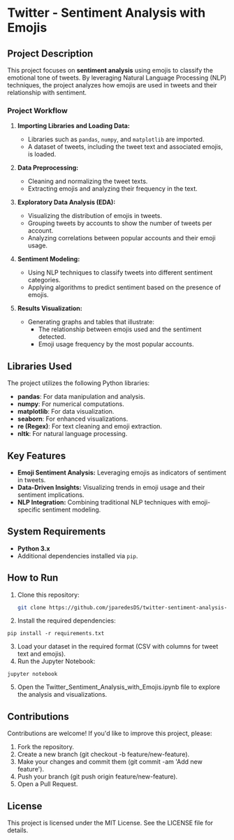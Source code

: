 # Twitter - Sentiment Analysis with Emojis

## Project Description
This project focuses on **sentiment analysis** using emojis to classify the emotional tone of tweets. By leveraging Natural Language Processing (NLP) techniques, the project analyzes how emojis are used in tweets and their relationship with sentiment.

### Project Workflow
1. **Importing Libraries and Loading Data:**
   - Libraries such as `pandas`, `numpy`, and `matplotlib` are imported.
   - A dataset of tweets, including the tweet text and associated emojis, is loaded.

2. **Data Preprocessing:**
   - Cleaning and normalizing the tweet texts.
   - Extracting emojis and analyzing their frequency in the text.

3. **Exploratory Data Analysis (EDA):**
   - Visualizing the distribution of emojis in tweets.
   - Grouping tweets by accounts to show the number of tweets per account.
   - Analyzing correlations between popular accounts and their emoji usage.

4. **Sentiment Modeling:**
   - Using NLP techniques to classify tweets into different sentiment categories.
   - Applying algorithms to predict sentiment based on the presence of emojis.

5. **Results Visualization:**
   - Generating graphs and tables that illustrate:
     - The relationship between emojis used and the sentiment detected.
     - Emoji usage frequency by the most popular accounts.

## Libraries Used
The project utilizes the following Python libraries:
- **pandas**: For data manipulation and analysis.
- **numpy**: For numerical computations.
- **matplotlib**: For data visualization.
- **seaborn**: For enhanced visualizations.
- **re (Regex)**: For text cleaning and emoji extraction.
- **nltk**: For natural language processing.

## Key Features
- **Emoji Sentiment Analysis:** Leveraging emojis as indicators of sentiment in tweets.
- **Data-Driven Insights:** Visualizing trends in emoji usage and their sentiment implications.
- **NLP Integration:** Combining traditional NLP techniques with emoji-specific sentiment modeling.

## System Requirements
- **Python 3.x**
- Additional dependencies installed via `pip`.

## How to Run
1. Clone this repository:
   ```bash
   git clone https://github.com/jparedesDS/twitter-sentiment-analysis-emojis.git
2. Install the required dependencies:
```
pip install -r requirements.txt
```
3. Load your dataset in the required format (CSV with columns for tweet text and emojis).
4. Run the Jupyter Notebook:
```
jupyter notebook
```
5. Open the Twitter_Sentiment_Analysis_with_Emojis.ipynb file to explore the analysis and visualizations.
## Contributions
Contributions are welcome! If you'd like to improve this project, please:

1. Fork the repository.
2. Create a new branch (git checkout -b feature/new-feature).
3. Make your changes and commit them (git commit -am 'Add new feature').
4. Push your branch (git push origin feature/new-feature).
5. Open a Pull Request.
## License
This project is licensed under the MIT License. See the LICENSE file for details.

